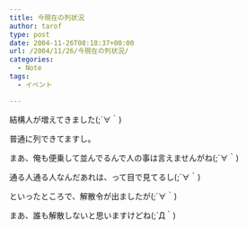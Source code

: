 ```yaml
---
title: 今現在の列状況
author: tarof
type: post
date: 2004-11-26T08:18:37+00:00
url: /2004/11/26/今現在の列状況/
categories:
  - Note
tags:
  - イベント

---
```

結構人が増えてきました(;´∀｀)
  
普通に列できてますし。

まあ、俺も便乗して並んでるんで人の事は言えませんがね(;´∀｀)
  
通る人通る人なんだあれは、って目で見てるし(;´∀｀)

といったところで、解散令が出ましたが(;´∀｀)
  
まあ、誰も解散しないと思いますけどね(;´Д｀)